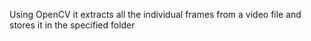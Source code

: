 Using OpenCV it extracts all the individual frames from a video file and stores it in the specified folder 
